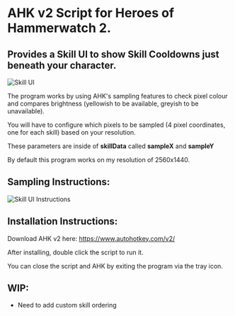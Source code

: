 # AHK v2 Script for Heroes of Hammerwatch 2.

## Provides a Skill UI to show Skill Cooldowns just beneath your character.

![Skill UI](https://github.com/user-attachments/assets/b59c2164-1a88-427b-828f-26489ebd43ef)

The program works by using AHK's sampling features to check pixel colour and compares brightness (yellowish to be available, greyish to be unavailable).

You will have to configure which pixels to be sampled (4 pixel coordinates, one for each skill) based on your resolution.

These parameters are inside of **skillData** called **sampleX** and **sampleY**

By default this program works on my resolution of 2560x1440.

## Sampling Instructions:
![Skill UI Instructions](https://github.com/user-attachments/assets/36733b8b-faa0-41e7-b3e5-6c90faf201f2)

## Installation Instructions:

Download AHK v2 here: https://www.autohotkey.com/v2/

After installing, double click the script to run it.

You can close the script and AHK by exiting the program via the tray icon.

## WIP:

- Need to add custom skill ordering
